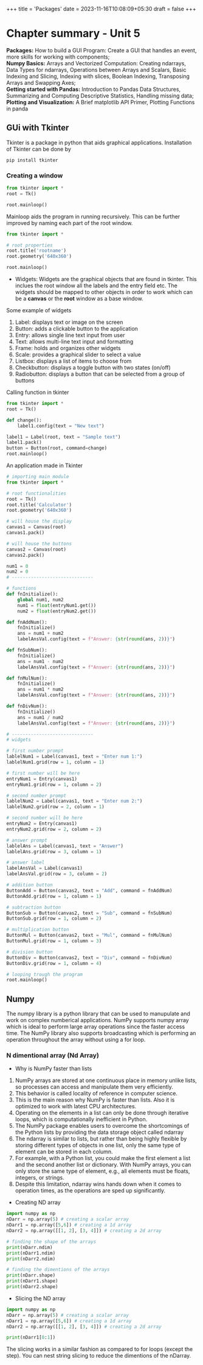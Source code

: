 +++
title = 'Packages'
date = 2023-11-16T10:08:09+05:30
draft = false
+++

# Chapter summary - Unit 5
**Packages:**
How to build a GUI Program: Create a GUI that handles an event, more skills for working
with components; \
**Numpy Basics:** Arrays and Vectorized Computation: Creating ndarrays, Data Types for
ndarrays, Operations between Arrays and Scalars, Basic Indexing and Slicing, Indexing with
slices, Boolean Indexing, Transposing Arrays and Swapping Axes; \
**Getting started with Pandas:** Introduction to Pandas Data Structures, Summarizing and
Computing Descriptive Statistics, Handling missing data; \
**Plotting and Visualization:** A Brief matplotlib API Primer, Plotting Functions in panda

## GUi with Tkinter
Tkinter is a package in python that aids graphical applications. Installation of Tkinter can be done by
```
pip install tkinter
```

### Creating a window
```py
from tkinter import *
root = Tk()

root.mainloop()
```
Mainloop aids the program in running recursively. This can be further improved by naming each part of the root window.
```py
from tkinter import *

# root properties
root.title('rootname')
root.geometry('640x360')

root.mainloop()
```

- Widgets: Widgets are the graphical objects that are found in tkinter. This inclues the root window all the labels and the entry field etc. The widgets should be mapped to other objects in order to work which can be a **canvas** or the **root** window as a base window.

Some example of widgets
1. Label: displays text or image on the screen
2. Button: adds a clickable button to the application
3. Entry: allows single line text input from user
4. Text: allows multi-line text input and formatting
5. Frame: holds and organizes other widgets
6. Scale: provides a graphical slider to select a value
7. Listbox: displays a list of items to choose from
8. Checkbutton: displays a toggle button with two states (on/off)
9. Radiobutton: displays a button that can be selected from a group of buttons 

Calling function in tkinter
```py
from tkinter import *
root = Tk()

def change():
	label1.config(text = "New text")

label1 = Label(root, text = "Sample text")
label1.pack()
button = Button(root, command=change)
root.mainloop()
```

An application made in Tkinter
```py
# importing main module
from tkinter import *

# root functionalities
root = Tk()
root.title('Calculator')
root.geometry('640x360')

# will house the display
canvas1 = Canvas(root)
canvas1.pack()

# will house the buttons
canvas2 = Canvas(root)
canvas2.pack()

num1 = 0
num2 = 0
# ------------------------------

# functions
def fnInitialize():
	global num1, num2
	num1 = float(entryNum1.get())
	num2 = float(entryNum2.get())

def fnAddNum():
	fnInitialize()
	ans = num1 + num2
	labelAnsVal.config(text = f"Answer: {str(round(ans, 2))}")

def fnSubNum():
	fnInitialize()
	ans = num1 - num2
	labelAnsVal.config(text = f"Answer: {str(round(ans, 2))}")

def fnMulNum():
	fnInitialize()
	ans = num1 * num2
	labelAnsVal.config(text = f"Answer: {str(round(ans, 2))}")

def fnDivNum():
	fnInitialize()
	ans = num1 / num2
	labelAnsVal.config(text = f"Answer: {str(round(ans, 2))}")

# ------------------------------
# widgets

# first number prompt
lablelNum1 = Label(canvas1, text = "Enter num 1:")
lablelNum1.grid(row = 1, column = 1)

# first number will be here
entryNum1 = Entry(canvas1)
entryNum1.grid(row = 1, column = 2)

# second number prompt
lablelNum2 = Label(canvas1, text = "Enter num 2:")
lablelNum2.grid(row = 2, column = 1)

# second number will be here
entryNum2 = Entry(canvas1)
entryNum2.grid(row = 2, column = 2)

# answer prompt
lablelAns = Label(canvas1, text = "Answer")
lablelAns.grid(row = 3, column = 1)

# answer label
labelAnsVal = Label(canvas1)
labelAnsVal.grid(row = 3, column = 2)

# addition button
ButtonAdd = Button(canvas2, text = "Add", command = fnAddNum)
ButtonAdd.grid(row = 1, column = 1)

# subtraction button
ButtonSub = Button(canvas2, text = "Sub", command = fnSubNum)
ButtonSub.grid(row = 1, column = 2)

# multiplication button
ButtonMul = Button(canvas2, text = "Mul", command = fnMulNum)
ButtonMul.grid(row = 1, column = 3)

# division button
ButtonDiv = Button(canvas2, text = "Div", command = fnDivNum)
ButtonDiv.grid(row = 1, column = 4)

# looping trough the program
root.mainloop()
```

## Numpy
The numpy library is a python library that can be used to manupulate and work on complex numberical applications. NumPy supports numpy array which is ideal to perform large array operations since the faster access time. The NumPy library also supports broadcasting which is performing an operation throughout the array without using a for loop.

### N dimentional array (Nd Array)
- Why is NumPy faster than lists
1. NumPy arrays are stored at one continuous place in memory unlike lists, so processes can access and manipulate them very efficiently.
2. This behavior is called locality of reference in computer science.
3. This is the main reason why NumPy is faster than lists. Also it is optimized to work with latest CPU architectures.
4. Operating on the elements in a list can only be done through iterative loops, which is computationally inefficient in Python.
5. The NumPy package enables users to overcome the shortcomings of the Python lists by providing the data storage object called ndarray
6. The ndarray is similar to lists, but rather than being highly flexible by storing different types of objects in one list, only the same type of element can be stored in each column.
7. For example, with a Python list, you could make the first element a list and the second another list or dictionary. With NumPy arrays, you can only store the same type of element, e.g., all elements must be floats, integers, or strings.
8. Despite this limitation, ndarray wins hands down when it comes to operation times, as the operations are sped up significantly.

- Creating ND array
```py
import numpy as np
nDarr = np.array(5) # creating a scalar array
nDarr1 = np.array([5,6]) # creating a 1d array
nDarr2 = np.array([[1, 2], [3, 4]]) # creating a 2d array

# finding the shape of the arrays
print(nDarr.ndim)
print(nDarr1.ndim)
print(nDarr2.ndim)

# finding the dimentions of the arrays
print(nDarr.shape)
print(nDarr1.shape)
print(nDarr2.shape)
```

- Slicing the ND array
```py
import numpy as np
nDarr = np.array(5) # creating a scalar array
nDarr1 = np.array([5,6]) # creating a 1d array
nDarr2 = np.array([[1, 2], [3, 4]]) # creating a 2d array

print(nDarr1[0:1])
```
The slicing works in a similar fashion as compared to for loops (except the step). You can nest string slicing to reduce the dimentions of the nDarray.